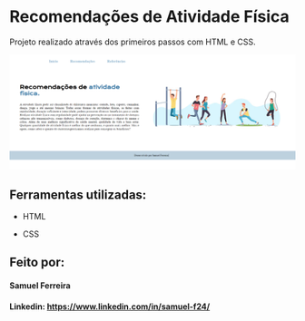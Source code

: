 # Recomendações de Atividade Física
Projeto realizado através dos primeiros passos com HTML e CSS.

![image](https://github.com/sympathetic-s/RecomendacoesAtividadeFisica/blob/main/ImagemInicial.png)


## Ferramentas utilizadas: 

* HTML

* CSS

## Feito por: 
#### Samuel Ferreira
#### Linkedin: https://www.linkedin.com/in/samuel-f24/

